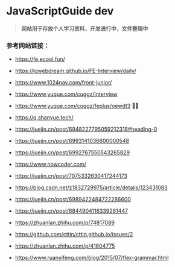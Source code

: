 # JavaScriptGuide dev

> **网站用于存放个人学习资料，开发进行中，文件整理中**

### 参考网站链接：

- https://fe.ecool.fun/

- https://lgwebdream.github.io/FE-Interview/daily/

- https://www.1024nav.com/front-junior/

- https://www.yuque.com/cuggz/interview

- https://www.yuque.com/cuggz/feplus/oewdt3 🌟🌟

- https://q.shanyue.tech/

- https://juejin.cn/post/6948227795059212318#heading-0

- https://juejin.cn/post/6993141036600000548
- https://juejin.cn/post/6992767550543265829
- https://www.nowcoder.com/
- <https://juejin.cn/post/7075332630417244173>
- <https://blog.csdn.net/z1832729975/article/details/123431083>
- <https://juejin.cn/post/6989422484722286600>
- https://juejin.cn/post/6844904116339261447
- https://zhuanlan.zhihu.com/p/74817089
- https://github.com/cttin/cttin.github.io/issues/2
- https://zhuanlan.zhihu.com/p/41604775
- https://www.ruanyifeng.com/blog/2015/07/flex-grammar.html

